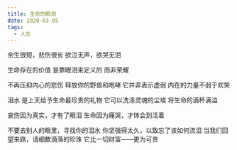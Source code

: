 ```yaml
---
title: 生命的眼泪
date: 2020-03-05
tags:
  - 人生
---
```


余生很短，悲伤很长
欲泣无声，欲哭无泪
<!--more-->
生命存在的价值
是靠眼泪来定义的
而非荣耀

不再压抑内心的悲伤
释放你的野兽和咆哮
它并非表示虚弱
内在的力量不弱于欢笑

泪水
是上天给予生命最珍贵的礼物
它可以洗涤灵魂的尘埃
将生命的酒杯满溢

哀伤因为真实，才有了眼泪
生命因为痛哭，才体会到活着

不要去别人的眼里，寻找你的泪水
你坚强得太久，以致忘了该如何流泪
当我们回望来路，请细数滴落的珍珠
它比一切财富——更为可贵